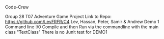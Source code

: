 Code-Crew

Group 28 T07 Adventure Game Project Link to Repo: https://github.com/LevFRFR/C4 Lev, Hassan, Peter, Samir & Andrew Demo 1 Command line I/0
Compile and then Run via the commandline with the main class "TextClass"
There is no Junit test for DEMO1
